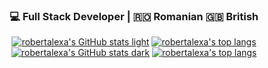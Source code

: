 <div align="center">
  <h3>💻 Full Stack Developer | 🇷🇴 Romanian 🇬🇧 British</h3>
</div>

<div align="center">

[![robertalexa's GitHub stats light](https://github-readme-stats-robert-alexas-projects.vercel.app/api?username=robertalexa&count_private=true&hide_border=true&show_icons=true&theme=buefy#gh-light-mode-only)](https://github-readme-stats-robert-alexas-projects.vercel.app/api?username=robertalexa&count_private=true&hide_border=true&count_private=true&show_icons=true&theme=buefy#gh-light-mode-only) [![robertalexa's top langs](https://github-readme-stats-robert-alexas-projects.vercel.app/api/top-langs/?username=robertalexa&langs_count=8&hide_border=true&theme=buefy&layout=compact#gh-light-mode-only)](https://github-readme-stats-robert-alexas-projects.vercel.app/api/top-langs/?username=robertalexa&langs_count=8&hide_border=true&theme=buefy&layout=compact#gh-light-mode-only)
[![robertalexa's GitHub stats dark](https://github-readme-stats-robert-alexas-projects.vercel.app/api?username=robertalexa&count_private=true&hide_border=true&bg_color=0c1117&show_icons=true&theme=city_lights#gh-dark-mode-only)](https://github-readme-stats-robert-alexas-projects.vercel.app/api?username=robertalexa&count_private=true&hide_border=true&bg_color=0c1117&count_private=true&show_icons=true&theme=city_lights#gh-dark-mode-only) [![robertalexa's top langs](https://github-readme-stats-robert-alexas-projects.vercel.app/api/top-langs/?username=robertalexa&langs_count=8&hide_border=true&bg_color=0c1117&theme=city_lights&layout=compact#gh-dark-mode-only)](https://github-readme-stats-robert-alexas-projects.vercel.app/api/top-langs/?username=robertalexa&langs_count=8&hide_border=true&bg_color=0c1117&theme=city_lights&layout=compact#gh-dark-mode-only)
 
</div>

<!--
**robertalexa/robertalexa** is a ✨ _special_ ✨ repository because its `README.md` (this file) appears on your GitHub profile.

Here are some ideas to get you started:

- 🔭 I’m currently working on ...
- 🌱 I’m currently learning ...
- 👯 I’m looking to collaborate on ...
- 🤔 I’m looking for help with ...
- 💬 Ask me about ...
- 📫 How to reach me: ...
- 😄 Pronouns: ...
- ⚡ Fun fact: ...
-->
